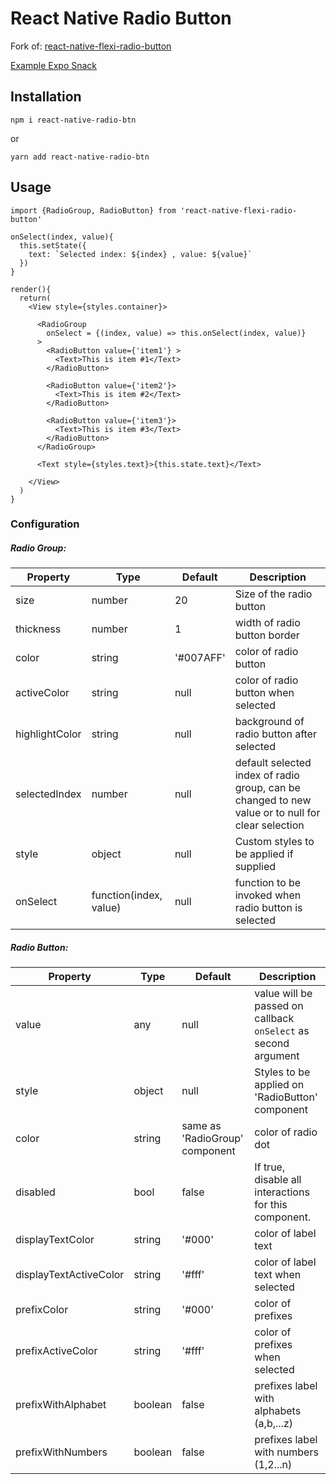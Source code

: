 # React Native Radio Button

Fork of: [react-native-flexi-radio-button](https://github.com/thegamenicorus/react-native-flexi-radio-button)

[Example Expo Snack](https://snack.expo.io/@i_shankar/react-native-radio-btn)

## Installation
```
npm i react-native-radio-btn
```
or
```
yarn add react-native-radio-btn
```

## Usage

```
import {RadioGroup, RadioButton} from 'react-native-flexi-radio-button'

onSelect(index, value){
  this.setState({
    text: `Selected index: ${index} , value: ${value}`
  })
}

render(){
  return(
    <View style={styles.container}>
    
      <RadioGroup
        onSelect = {(index, value) => this.onSelect(index, value)}
      >
        <RadioButton value={'item1'} >
          <Text>This is item #1</Text>
        </RadioButton>

        <RadioButton value={'item2'}>
          <Text>This is item #2</Text>
        </RadioButton>

        <RadioButton value={'item3'}>
          <Text>This is item #3</Text>
        </RadioButton>
      </RadioGroup>
      
      <Text style={styles.text}>{this.state.text}</Text>
      
    </View>
  )
}
```

### Configuration
##### Radio Group:
| Property | Type | Default | Description |
|---------------|----------|-------------|----------------------------------------------------------------|
| size | number | 20 | Size of the radio button |
| thickness | number | 1 | width of radio button border |
| color | string | '#007AFF' | color of radio button |
| activeColor | string | null | color of radio button when selected|
| highlightColor | string | null | background of radio button after selected |
| selectedIndex | number | null | default selected index of radio group, can be changed to new value or to null for clear selection  |
| style | object | null | Custom styles to be applied if supplied |
| onSelect | function(index, value) | null | function to be invoked when radio button is selected |

##### Radio Button:

| Property | Type | Default | Description |
|-----------|--------|---------|--------------------------------------------|
| value | any |  null | value will be passed on callback `onSelect` as second argument  |
| style | object | null | Styles to be applied on 'RadioButton' component |
| color | string |  same as 'RadioGroup' component | color of radio dot  |
| disabled | bool |  false | If true, disable all interactions for this component.  |
| displayTextColor | string | '#000' | color of label text |
| displayTextActiveColor | string | '#fff' | color of label text when selected |
| prefixColor | string | '#000' | color of prefixes |
| prefixActiveColor | string | '#fff' | color of prefixes when selected |
| prefixWithAlphabet | boolean | false | prefixes label with alphabets (a,b,...z) |
| prefixWithNumbers | boolean | false | prefixes label with numbers (1,2...n) |
